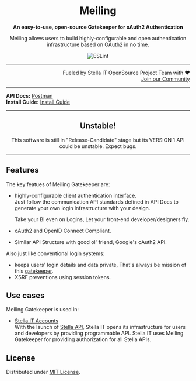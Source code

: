 <h1 align="center">Meiling</h1>
<p align="center">
  <strong>An easy-to-use, open-source Gatekeeper for oAuth2 Authentication</strong>
</p>
<p align="center">
  Meiling allows users to build highly-configurable and open authentication infrastructure based on OAuth2 in no time.
</p>

<p align="center">
  <img src="https://github.com/Stella-IT/meiling/workflows/ESLint/badge.svg" alt="ESLint">
</p>

<hr>

<p align="right">
  Fueled by Stella IT OpenSource Project Team with ❤️<br>
  <a href="https://opensource.stella-it.com/discord/">Join our Community</a>
</p> 

<hr>

<!-- Add some system specific stuff here -->
<strong>API Docs:</strong> <a alt="Postman" href="https://documenter.getpostman.com/view/14310965/TWDXnc3q">Postman</a><br>
<strong>Install Guide:</strong> <a alt="Install Guide" href="INSTALL.md">Install Guide</a>

<hr>

<h2 align="center">Unstable!</h2>
<p align="center">This software is still in "Release-Candidate" stage but its VERSION 1 API could be unstable. Expect bugs.</p>

<hr>

## Features
The key featues of Meiling Gatekeeper are:
* highly-configurable client authentication interface.  
  Just follow the communication API standards defined in API Docs to generate your own login infrastructure with your design.  
    
  Take your BI even on Logins, Let your front-end developer/designers fly.  
* oAuth2 and OpenID Connect Compliant.
* Similar API Structure with good ol' friend, Google's oAuth2 API.  

Also just like conventional login systems:
* keeps users' login details and data private, That's always be mission of this [gatekeeper](https://en.touhouwiki.net/wiki/Hong_Meiling).
* XSRF preventions using session tokens.

## Use cases
Meiling Gatekeeper is used in:
* [Stella IT Accounts](https://accounts.stella-it.com)  
  With the launch of [Stella API](https://docs.stella-api.dev/), Stella IT opens its infrastructure for users and developers by providing programmable API. Stella IT uses Meiling Gatekeeper for providing authorization for all Stella APIs.

## License
Distributed under [MIT License](LICENSE).  

